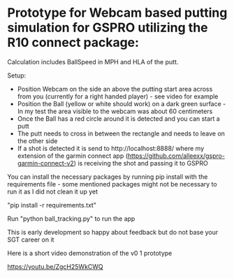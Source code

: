 # Prototype for Webcam based putting simulation for GSPRO utilizing the R10 connect package:

Calculation includes BallSpeed in MPH and HLA of the putt. 

Setup:

- Position Webcam on the side an above the putting start area across from you (currently for a right handed player) - see video for example
- Position the Ball (yellow or white should work) on a dark green surface - In my test the area visible to the webcam was about 60 centimeters
- Once the Ball has a red circle around it is detected and you can start a putt
- The putt needs to cross in between the rectangle and needs to leave on the other side
- If a shot is detected it is send to http://localhost:8888/ where my extension of the garmin connect app (https://github.com/alleexx/gspro-garmin-connect-v2) is receiving the shot and passing it to GSPRO

You can install the necessary packages by running pip install with the requirements file - some mentioned packages might not be necessary to run it as I did not clean it up yet

"pip install -r requirements.txt"

Run "python ball_tracking.py" to run the app

This is early development so happy about feedback but do not base your SGT career on it

Here is a short video demonstration of the v0 1 prototype

https://youtu.be/ZgcH25WkCWQ